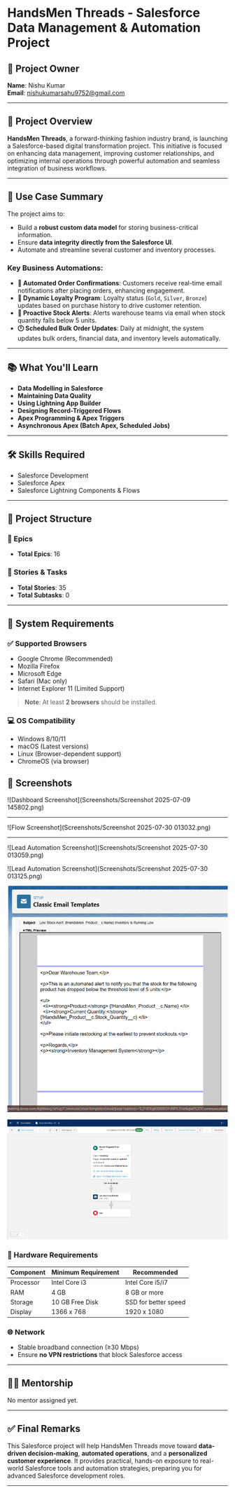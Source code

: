 # HandsMen Threads - Salesforce Data Management & Automation Project

## 👤 Project Owner
**Name**: Nishu Kumar  
**Email**: [nishukumarsahu9752@gmail.com](mailto:nishukumarsahu9752@gmail.com)

---

## 🧵 Project Overview

**HandsMen Threads**, a forward-thinking fashion industry brand, is launching a Salesforce-based digital transformation project. This initiative is focused on enhancing data management, improving customer relationships, and optimizing internal operations through powerful automation and seamless integration of business workflows.

---

## 🎯 Use Case Summary

The project aims to:

- Build a **robust custom data model** for storing business-critical information.
- Ensure **data integrity directly from the Salesforce UI**.
- Automate and streamline several customer and inventory processes.

### Key Business Automations:

- **📧 Automated Order Confirmations**: Customers receive real-time email notifications after placing orders, enhancing engagement.
- **🏅 Dynamic Loyalty Program**: Loyalty status (`Gold`, `Silver`, `Bronze`) updates based on purchase history to drive customer retention.
- **🚨 Proactive Stock Alerts**: Alerts warehouse teams via email when stock quantity falls below 5 units.
- **🕛 Scheduled Bulk Order Updates**: Daily at midnight, the system updates bulk orders, financial data, and inventory levels automatically.

---

## 📚 What You'll Learn

- **Data Modelling in Salesforce**
- **Maintaining Data Quality**
- **Using Lightning App Builder**
- **Designing Record-Triggered Flows**
- **Apex Programming & Apex Triggers**
- **Asynchronous Apex (Batch Apex, Scheduled Jobs)**

---

## 🛠️ Skills Required

- Salesforce Development  
- Salesforce Apex  
- Salesforce Lightning Components & Flows  

---

## 🧩 Project Structure

### 📌 Epics
- **Total Epics**: 16

### 📌 Stories & Tasks
- **Total Stories**: 35  
- **Total Subtasks**: 0

---

## 🧪 System Requirements

### ✅ Supported Browsers
- Google Chrome (Recommended)
- Mozilla Firefox
- Microsoft Edge
- Safari (Mac only)
- Internet Explorer 11 (Limited Support)

> **Note**: At least **2 browsers** should be installed.

### 💻 OS Compatibility
- Windows 8/10/11
- macOS (Latest versions)
- Linux (Browser-dependent support)
- ChromeOS (via browser)

## 📸 Screenshots


![Dashboard Screenshot](Screenshots/Screenshot 2025-07-09 145802.png)

---


![Flow Screenshot](Screenshots/Screenshot 2025-07-30 013032.png)

---


![Lead Automation Screenshot](Screenshots/Screenshot 2025-07-30 013059.png)

![Lead Automation Screenshot](Screenshots/Screenshot 2025-07-30 013125.png)

![Lead Automation Screenshot](Screenshots/classic_email_template.png)

![Lead Automation Screenshot](Screenshots/stock_alert_flow.png)



### 💾 Hardware Requirements
| Component     | Minimum Requirement | Recommended          |
|---------------|---------------------|----------------------|
| Processor     | Intel Core i3       | Intel Core i5/i7     |
| RAM           | 4 GB                | 8 GB or more         |
| Storage       | 10 GB Free Disk     | SSD for better speed |
| Display       | 1366 x 768          | 1920 x 1080          |

### 🌐 Network
- Stable broadband connection (≥30 Mbps)
- Ensure **no VPN restrictions** that block Salesforce access

---

## 🧑‍💼 Mentorship

No mentor assigned yet.

---

## ✅ Final Remarks

This Salesforce project will help HandsMen Threads move toward **data-driven decision-making**, **automated operations**, and a **personalized customer experience**. It provides practical, hands-on exposure to real-world Salesforce tools and automation strategies, preparing you for advanced Salesforce development roles.

---
